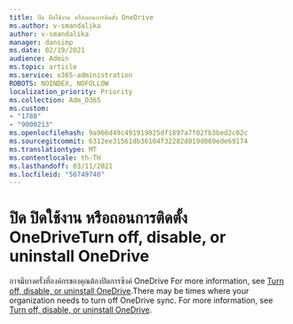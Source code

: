 ```yaml
---
title: ปิด ปิดใช้งาน หรือถอนการติดตั้ง OneDrive
ms.author: v-smandalika
author: v-smandalika
manager: dansimp
ms.date: 02/19/2021
audience: Admin
ms.topic: article
ms.service: o365-administration
ROBOTS: NOINDEX, NOFOLLOW
localization_priority: Priority
ms.collection: Adm_O365
ms.custom:
- "1788"
- "9000213"
ms.openlocfilehash: 9a966d49c491919025df1897a7f02fb3bed2c02c
ms.sourcegitcommit: 6312ee31561db36104f32282d019d069ede69174
ms.translationtype: MT
ms.contentlocale: th-TH
ms.lasthandoff: 03/11/2021
ms.locfileid: "50749740"
---
```

# <a name="turn-off-disable-or-uninstall-onedrive"></a><span data-ttu-id="4655e-102">ปิด ปิดใช้งาน หรือถอนการติดตั้ง OneDrive</span><span class="sxs-lookup"><span data-stu-id="4655e-102">Turn off, disable, or uninstall OneDrive</span></span>

<span data-ttu-id="4655e-103">อาจมีบางครั้งที่องค์กรของคุณต้องปิดการซิงค์ OneDrive For more information, see [Turn off, disable, or uninstall OneDrive](https://support.microsoft.com/office/turn-off-disable-or-uninstall-onedrive-f32a17ce-3336-40fe-9c38-6efb09f944b0).</span><span class="sxs-lookup"><span data-stu-id="4655e-103">There may be times where your organization needs to turn off OneDrive sync. For more information, see [Turn off, disable, or uninstall OneDrive](https://support.microsoft.com/office/turn-off-disable-or-uninstall-onedrive-f32a17ce-3336-40fe-9c38-6efb09f944b0).</span></span>